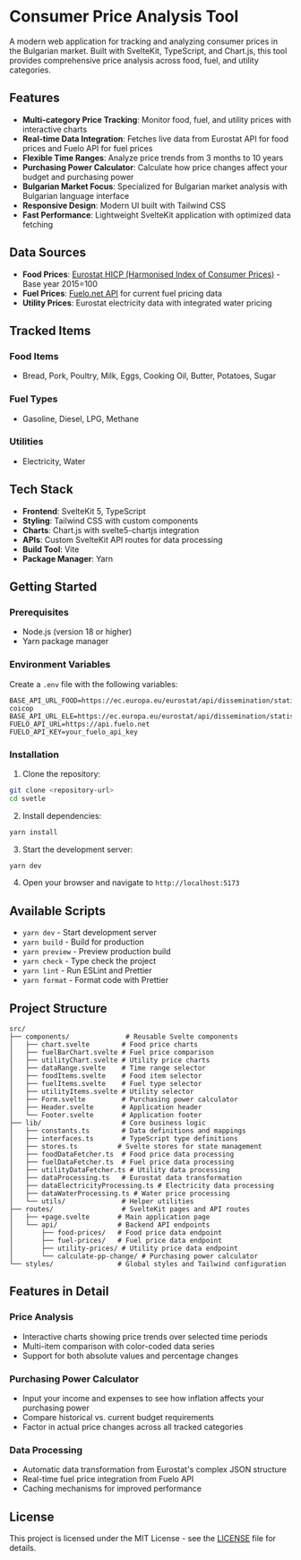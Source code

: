 # Consumer Price Analysis Tool

A modern web application for tracking and analyzing consumer prices in the Bulgarian market. Built with SvelteKit, TypeScript, and Chart.js, this tool provides comprehensive price analysis across food, fuel, and utility categories.

## Features

- **Multi-category Price Tracking**: Monitor food, fuel, and utility prices with interactive charts
- **Real-time Data Integration**: Fetches live data from Eurostat API for food prices and Fuelo API for fuel prices
- **Flexible Time Ranges**: Analyze price trends from 3 months to 10 years
- **Purchasing Power Calculator**: Calculate how price changes affect your budget and purchasing power
- **Bulgarian Market Focus**: Specialized for Bulgarian market analysis with Bulgarian language interface
- **Responsive Design**: Modern UI built with Tailwind CSS
- **Fast Performance**: Lightweight SvelteKit application with optimized data fetching

## Data Sources

- **Food Prices**: [Eurostat HICP (Harmonised Index of Consumer Prices)](https://ec.europa.eu/eurostat/databrowser/view/prc_fsc_idx/default/table?lang=en&category=prc.prc_oth) - Base year 2015=100
- **Fuel Prices**: [Fuelo.net API](https://fuelo.net/) for current fuel pricing data
- **Utility Prices**: Eurostat electricity data with integrated water pricing

## Tracked Items

### Food Items

- Bread, Pork, Poultry, Milk, Eggs, Cooking Oil, Butter, Potatoes, Sugar

### Fuel Types

- Gasoline, Diesel, LPG, Methane

### Utilities

- Electricity, Water

## Tech Stack

- **Frontend**: SvelteKit 5, TypeScript
- **Styling**: Tailwind CSS with custom components
- **Charts**: Chart.js with svelte5-chartjs integration
- **APIs**: Custom SvelteKit API routes for data processing
- **Build Tool**: Vite
- **Package Manager**: Yarn

## Getting Started

### Prerequisites

- Node.js (version 18 or higher)
- Yarn package manager

### Environment Variables

Create a `.env` file with the following variables:

```env
BASE_API_URL_FOOD=https://ec.europa.eu/eurostat/api/dissemination/statistics/1.0/data/prc_fsc_idx?coicop
BASE_API_URL_ELE=https://ec.europa.eu/eurostat/api/dissemination/statistics/1.0/data/nrg_pc_204
FUELO_API_URL=https://api.fuelo.net
FUELO_API_KEY=your_fuelo_api_key
```

### Installation

1. Clone the repository:

```bash
git clone <repository-url>
cd svetle
```

2. Install dependencies:

```bash
yarn install
```

3. Start the development server:

```bash
yarn dev
```

4. Open your browser and navigate to `http://localhost:5173`

## Available Scripts

- `yarn dev` - Start development server
- `yarn build` - Build for production
- `yarn preview` - Preview production build
- `yarn check` - Type check the project
- `yarn lint` - Run ESLint and Prettier
- `yarn format` - Format code with Prettier

## Project Structure

```
src/
├── components/              # Reusable Svelte components
│   ├── chart.svelte        # Food price charts
│   ├── fuelBarChart.svelte # Fuel price comparison
│   ├── utilityChart.svelte # Utility price charts
│   ├── dataRange.svelte    # Time range selector
│   ├── foodItems.svelte    # Food item selector
│   ├── fuelItems.svelte    # Fuel type selector
│   ├── utilityItems.svelte # Utility selector
│   ├── Form.svelte         # Purchasing power calculator
│   ├── Header.svelte       # Application header
│   └── Footer.svelte       # Application footer
├── lib/                    # Core business logic
│   ├── constants.ts        # Data definitions and mappings
│   ├── interfaces.ts       # TypeScript type definitions
│   ├── stores.ts          # Svelte stores for state management
│   ├── foodDataFetcher.ts  # Food price data processing
│   ├── fuelDataFetcher.ts  # Fuel price data processing
│   ├── utilityDataFetcher.ts # Utility data processing
│   ├── dataProcessing.ts   # Eurostat data transformation
│   ├── dataElectricityProcessing.ts # Electricity data processing
│   ├── dataWaterProcessing.ts # Water price processing
│   └── utils/              # Helper utilities
├── routes/                 # SvelteKit pages and API routes
│   ├── +page.svelte       # Main application page
│   └── api/               # Backend API endpoints
│       ├── food-prices/   # Food price data endpoint
│       ├── fuel-prices/   # Fuel price data endpoint
│       ├── utility-prices/ # Utility price data endpoint
│       └── calculate-pp-change/ # Purchasing power calculator
└── styles/                # Global styles and Tailwind configuration
```

## Features in Detail

### Price Analysis

- Interactive charts showing price trends over selected time periods
- Multi-item comparison with color-coded data series
- Support for both absolute values and percentage changes

### Purchasing Power Calculator

- Input your income and expenses to see how inflation affects your purchasing power
- Compare historical vs. current budget requirements
- Factor in actual price changes across all tracked categories

### Data Processing

- Automatic data transformation from Eurostat's complex JSON structure
- Real-time fuel price integration from Fuelo API
- Caching mechanisms for improved performance

## License

This project is licensed under the MIT License - see the [LICENSE](LICENSE) file for details.
